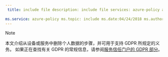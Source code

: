 ```yaml
---
 title: include file description: include file services: azure-policy author: eross-msft
 
ms.service: azure-policy ms.topic: include ms.date:04/24/2018 ms.author: lizross ms.custom: include file ms.collection:M365-identity-device-management
---
```


>[!Note] 
> 本文介绍从设备或服务中删除个人数据的步骤，并可用于支持 GDPR 所规定的义务。 如果正在查找有关 GDPR 的常规信息，请参阅[服务信任门户的 GDPR 部分](https://servicetrust.microsoft.com/ViewPage/GDPRGetStarted)。
